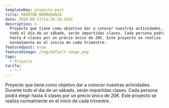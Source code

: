 ```yaml
---
templateKey: proyecto-post
title: MARATÓN BAMBÚDANZA
date: 2020-08-11T14:36:10.264Z
description: >
  Proyecto que tiene como objetivo dar a conocer nuestras actividades. Durante
  todo el día de un sábado, serán impartidas clases. Cada persona podrá elegir
  hasta 4 clases por un precio único de 20€. Este proyecto se realiza
  normalmente en el inicio de cada trimestre.
featuredpost: true
featuredimage: /img/default-image.png
tags:
  - Proyecto
tarifa:
  - "-"
---
```


Proyecto que tiene como objetivo dar a conocer nuestras actividades.
Durante todo el día de un sábado, serán impartidas clases.
Cada persona podrá elegir hasta 4 clases por un precio único de 20€.
Este proyecto se realiza normalmente en el inicio de cada trimestre.
